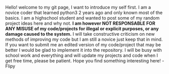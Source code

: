 Hello! welcome to my git page, I want to introduce my self first.
I am a novice coder that learned python3 2 years ago and only known most of the basics.
I am a highschool student and wanted to post some of my random project ideas here and why not.
**I am however NOT RESPONSABLE FOR ANY MISUSE of my code/projects for illegal or explicit purposes, or any damage caused to the system.**
I will take constructive criticism on new methods of improving my code but I am still a novice just keep that in mind.
If you want to submit me an edited version of my code/project that may be better I would be glad to implement it into the repository.
I will be busy with school work and everything and will update my projects and code when I get free time, please be patient. 
Hope you find something interesting here!
-Flipy
